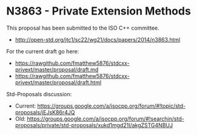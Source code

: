 N3863 - Private Extension Methods
==============

This proposal has been submitted to the ISO C++ committee.
* http://open-std.org/jtc1/sc22/wg21/docs/papers/2014/n3863.html

For the current draft go here:
* https://rawgithub.com/fmatthew5876/stdcxx-privext/master/proposal/draft.md
* https://rawgithub.com/fmatthew5876/stdcxx-privext/master/proposal/draft.html

Std-Proposals discussion:
* Current: https://groups.google.com/a/isocpp.org/forum/#!topic/std-proposals/jEJsK86r4JQ
* Old: https://groups.google.com/a/isocpp.org/forum/#!searchin/std-proposals/private/std-proposals/xukd1mgd21I/akgZSTG4NBUJ

